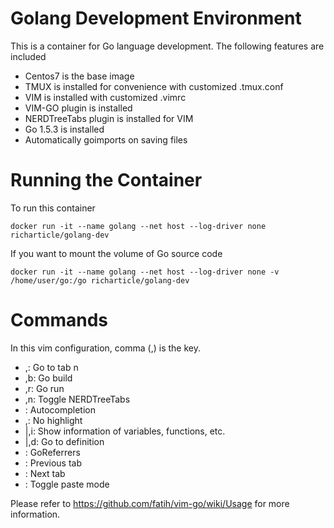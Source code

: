 # Golang Development Environment
This is a container for Go language development. The following features are included
- Centos7 is the base image
- TMUX is installed for convenience with customized .tmux.conf
- VIM is installed with customized .vimrc
- VIM-GO plugin is installed
- NERDTreeTabs plugin is installed for VIM
- Go 1.5.3 is installed
- Automatically goimports on saving files

# Running the Container
To run this container

    docker run -it --name golang --net host --log-driver none richarticle/golang-dev
    
If you want to mount the volume of Go source code

    docker run -it --name golang --net host --log-driver none -v /home/user/go:/go richarticle/golang-dev

# Commands
In this vim configuration, comma (,) is the <Leader> key.
- ,<n>: Go to tab n
- ,b: Go build
- ,r: Go run
- ,n: Toggle NERDTreeTabs
- <C-x><C-o>: Autocompletion
- ,<space>: No highlight
- <F1>|,i: Show information of variables, functions, etc.
- <F2>|,d: Go to definition
- <F3>: GoReferrers
- <F5>: Previous tab
- <F6>: Next tab
- <F12>: Toggle paste mode

Please refer to https://github.com/fatih/vim-go/wiki/Usage for more information.
